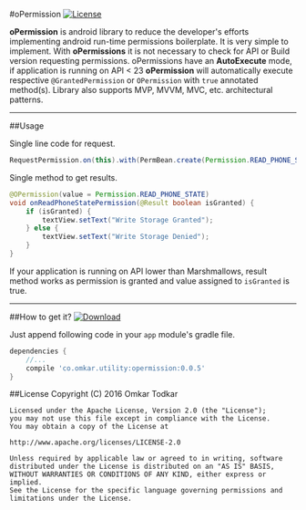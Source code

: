 #oPermission [![License](https://img.shields.io/badge/license-Apache%202-blue.svg)](https://www.apache.org/licenses/LICENSE-2.0)

**oPermission** is android library to reduce the developer's efforts implementing android run-time permissions boilerplate. It is very simple to implement. With **oPermissions** it is not necessary to check for API or Build version requesting permissions. oPermissions have an **AutoExecute** mode, if application is running on API < 23 **oPermission** will automatically execute respective `@GrantedPermission` or `OPermission` with `true` annotated method(s). Library also supports MVP, MVVM, MVC, etc. architectural patterns.

---

##Usage

Single line code for request.

```java
RequestPermission.on(this).with(PermBean.create(Permission.READ_PHONE_STATE)).request();
```

Single method to get results.

```java
@OPermission(value = Permission.READ_PHONE_STATE)
void onReadPhoneStatePermission(@Result boolean isGranted) {
    if (isGranted) {
        textView.setText("Write Storage Granted");
    } else {
        textView.setText("Write Storage Denied");
    }
}
```
    
If your application is running on API lower than Marshmallows, result method works as permission is granted and value assigned to `isGranted` is true.  
    
---
    
##How to get it? [![Download](https://api.bintray.com/packages/omtodkar/maven/opermission/images/download.svg) ](https://bintray.com/omtodkar/maven/opermission/_latestVersion)

Just append following code in your `app` module's gradle file.

```groovy
dependencies {
    //...
    compile 'co.omkar.utility:opermission:0.0.5'
}
```
 
##License
    Copyright (C) 2016 Omkar Todkar
    
    Licensed under the Apache License, Version 2.0 (the "License");
    you may not use this file except in compliance with the License.
    You may obtain a copy of the License at
    
    http://www.apache.org/licenses/LICENSE-2.0
    
    Unless required by applicable law or agreed to in writing, software
    distributed under the License is distributed on an "AS IS" BASIS,
    WITHOUT WARRANTIES OR CONDITIONS OF ANY KIND, either express or implied.
    See the License for the specific language governing permissions and
    limitations under the License.